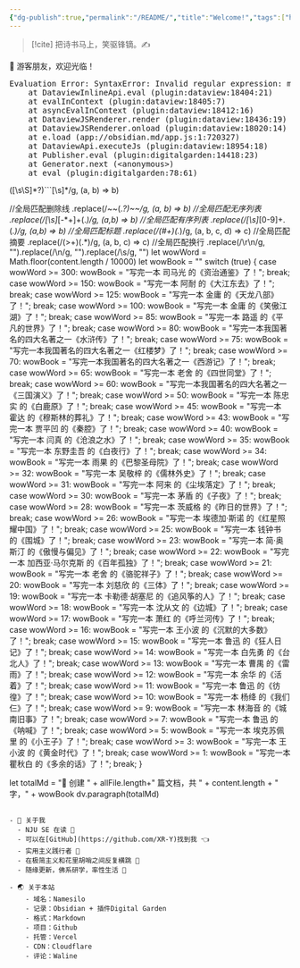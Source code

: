```yaml
---
{"dg-publish":true,"permalink":"/README/","title":"Welcome!","tags":["home","gardenEntry"],"noteIcon":"1","created":"2023-07-14T17:22:00.770+08:00","updated":"2023-09-15T13:32:10.331+08:00"}
---
```



> [!cite] 把诗书马上，笑驱锋镝。✍️

👋 游客朋友，欢迎光临！
<pre class="dataview dataview-error">Evaluation Error: SyntaxError: Invalid regular expression: missing /
    at DataviewInlineApi.eval (plugin:dataview:18404:21)
    at evalInContext (plugin:dataview:18405:7)
    at asyncEvalInContext (plugin:dataview:18412:16)
    at DataviewJSRenderer.render (plugin:dataview:18436:19)
    at DataviewJSRenderer.onload (plugin:dataview:18020:14)
    at e.load (app://obsidian.md/app.js:1:720327)
    at DataviewApi.executeJs (plugin:dataview:18954:18)
    at Publisher.eval (plugin:digitalgarden:14418:23)
    at Generator.next (&lt;anonymous&gt;)
    at eval (plugin:digitalgarden:78:61)</pre>([\s\S]*?)```[\s]*/g, (a, b) => b)
//全局匹配删除线
.replace(/\~\~(.*?)\~\~/g, (a, b) => b)
//全局匹配无序列表
.replace(/[\s]*[-\*\+]+(.*)/g, (a,b) => b)
//全局匹配有序列表
.replace(/[\s]*[0-9]+\.(.*)/g, (a,b) => b)
//全局匹配标题
.replace(/(#+)(.*)/g, (a, b, c, d) => c)
//全局匹配摘要
.replace(/(>+)(.*)/g, (a, b, c) => c)
//全局匹配换行
.replace(/\r\n/g, "").replace(/\n/g, "").replace(/\s/g, "")
let wowWord = Math.floor(content.length / 10000)
let wowBook = ""
switch (true) {
	case wowWord >= 300:
        wowBook = "写完一本 司马光 的《资治通鉴》了！";
        break;
	case wowWord >= 150:
        wowBook = "写完一本 阿耐 的《大江东去》了！";
        break;
	case wowWord >= 125:
        wowBook = "写完一本 金庸 的《天龙八部》了！";
        break;
    case wowWord >= 100:
        wowBook = "写完一本 金庸 的《笑傲江湖》了！";
        break;
	case wowWord >= 85:
        wowBook = "写完一本 路遥 的《平凡的世界》了！";
        break;
	case wowWord >= 80:
        wowBook = "写完一本我国著名的四大名著之一《水浒传》了！";
        break;
    case wowWord >= 75:
        wowBook = "写完一本我国著名的四大名著之一《红楼梦》了！";
        break;
    case wowWord >= 70:
        wowBook = "写完一本我国著名的四大名著之一《西游记》了！";
        break;
    case wowWord >= 65:
        wowBook = "写完一本 老舍 的《四世同堂》了！";
        break;
	case wowWord >= 60:
        wowBook = "写完一本我国著名的四大名著之一《三国演义》了！";
        break;
    case wowWord >= 50:
        wowBook = "写完一本 陈忠实 的《白鹿原》了！";
        break;
    case wowWord >= 45:
        wowBook = "写完一本 霍达 的《穆斯林的葬礼》了！";
        break;
    case wowWord >= 43:
        wowBook = "写完一本 贾平凹 的《秦腔》了！";
        break;
    case wowWord >= 40:
        wowBook = "写完一本 闫真 的《沧浪之水》了！";
        break;
    case wowWord >= 35:
        wowBook = "写完一本 东野圭吾 的《白夜行》了！";
        break;
    case wowWord >= 34:
        wowBook = "写完一本 雨果 的《巴黎圣母院》了！";
        break;
    case wowWord >= 32:
        wowBook = "写完一本 吴敬梓 的《儒林外史》了！";
        break;
    case wowWord >= 31:
        wowBook = "写完一本 阿来 的《尘埃落定》了！";
        break;
    case wowWord >= 30:
        wowBook = "写完一本 茅盾 的《子夜》了！";
        break;
    case wowWord >= 28:
        wowBook = "写完一本 茨威格 的《昨日的世界》了！";
        break;
    case wowWord >= 26:
        wowBook = "写完一本 埃德加·斯诺 的《红星照耀中国》了！";
        break;
    case wowWord >= 25:
        wowBook = "写完一本 钱钟书 的《围城》了！";
        break;
    case wowWord >= 23:
        wowBook = "写完一本 简·奥斯汀 的《傲慢与偏见》了！";
        break;
    case wowWord >= 22:
        wowBook = "写完一本 加西亚·马尔克斯 的《百年孤独》了！";
        break;
    case wowWord >= 21:
        wowBook = "写完一本 老舍 的《骆驼祥子》了！";
        break;
    case wowWord >= 20:
        wowBook = "写完一本 刘慈欣 的《三体》了！";
        break;
    case wowWord >= 19:
        wowBook = "写完一本 卡勒德·胡塞尼 的《追风筝的人》了！";
        break;
    case wowWord >= 18:
        wowBook = "写完一本 沈从文 的《边城》了！";
        break;
    case wowWord >= 17:
        wowBook = "写完一本 萧红 的《呼兰河传》了！";
        break;
    case wowWord >= 16:
        wowBook = "写完一本 王小波 的《沉默的大多数》了！";
        break;
    case wowWord >= 15:
        wowBook = "写完一本 鲁迅 的《狂人日记》了！";
        break;
    case wowWord >= 14:
        wowBook = "写完一本 白先勇 的《台北人》了！";
        break;
    case wowWord >= 13:
        wowBook = "写完一本 曹禺 的《雷雨》了！";
        break;
    case wowWord >= 12:
        wowBook = "写完一本 余华 的《活着》了！";
        break;
    case wowWord >= 11:
        wowBook = "写完一本 鲁迅 的《彷徨》了！";
        break;
    case wowWord >= 10:
        wowBook = "写完一本 杨绛 的《我们仨》了！";
        break;
    case wowWord >= 9:
        wowBook = "写完一本 林海音 的《城南旧事》了！";
        break;
    case wowWord >= 7:
        wowBook = "写完一本 鲁迅 的《呐喊》了！";
        break;
    case wowWord >= 5:
        wowBook = "写完一本 埃克苏佩里 的《小王子》了！";
        break;
    case wowWord >= 3:
        wowBook = "写完一本 王小波 的《黄金时代》了！";
        break;
    case wowWord >= 1:
        wowBook = "写完一本 瞿秋白 的《多余的话》了！";
        break;
}

let totalMd = "👏 创建 " + allFile.length+" 篇文档，共 " + content.length + " 字，" + wowBook
dv.paragraph(totalMd)
```

- 🤔 关于我
  - NJU SE 在读 📖
  - 可以在[GitHub](https://github.com/XR-Y)找到我 👈
  - 实用主义践行者 🙌
  - 在极简主义和花里胡哨之间反复横跳 🤹
  - 随缘更新，佛系研学，率性生活 🎉
  
- 🌏 关于本站
	- 域名：Namesilo
	- 记录：Obsidian + 插件Digital Garden
	- 格式：Markdown
	- 项目：Github
	- 托管：Vercel
	- CDN：Cloudflare
	- 评论：Waline